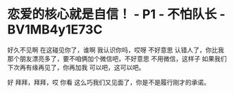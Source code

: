 # 恋爱的核心就是自信！ - P1 - 不怕队长 - BV1MB4y1E73C

好久不见啊 在这碰见你了，谁啊 我认识你吗，哎呀 不好意思 认错人了，你比我那个朋友漂亮多了，要不咱俩加个微信吧，不好意思 不用微信，这样子 如果我们下次再有缘再见了，你再加我 可以吧，这可以吧。

好 拜拜，拜拜，哎 你看 这么巧我们又见面了，你是不是履行刚才的承诺。